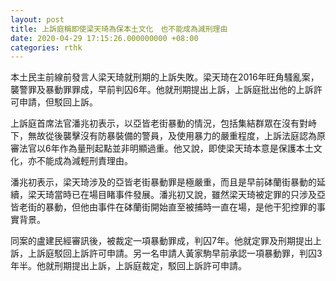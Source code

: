 ```yaml
---
layout: post
title: 上訴庭稱即使梁天琦為保本土文化　也不能成為減刑理由
date: 2020-04-29 17:15:26.000000000 +08:00
categories: rthk
---
```


本土民主前線前發言人梁天琦就刑期的上訴失敗。梁天琦在2016年旺角騷亂案，襲警罪及暴動罪罪成，早前判囚6年。他就刑期提出上訴，上訴庭批出他的上訴許可申請，但駁回上訴。

上訴庭首席法官潘兆初表示，以亞皆老街暴動的情況，包括集結群眾在沒有對峙下，無故從後襲擊沒有防暴裝備的警員，及使用暴力的嚴重程度，上訴法庭認為原審法官以6年作為量刑起點並非明顯過重。他又說，即使梁天琦本意是保護本土文化，亦不能成為減輕刑責理由。

潘兆初表示，梁天琦涉及的亞皆老街暴動罪是極嚴重，而且是早前砵蘭街暴動的延續，梁天琦當時已在場目睹事件發展。潘兆初又說，雖然梁天琦被定罪的只涉及亞皆老街的暴動，但他由事件在砵蘭街開始直至被捕時一直在場，是他干犯控罪的事實背景。

同案的盧建民經審訊後，被裁定一項暴動罪成，判囚7年。他就定罪及刑期提出上訴，上訴庭駁回上訴許可申請。另一名申請人黃家駒早前承認一項暴動罪，判囚3年半。他就刑期提出上訴，上訴庭裁定，駁回上訴許可申請。
